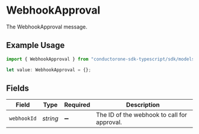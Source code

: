 # WebhookApproval

The WebhookApproval message.

## Example Usage

```typescript
import { WebhookApproval } from "conductorone-sdk-typescript/sdk/models/shared";

let value: WebhookApproval = {};
```

## Fields

| Field                                       | Type                                        | Required                                    | Description                                 |
| ------------------------------------------- | ------------------------------------------- | ------------------------------------------- | ------------------------------------------- |
| `webhookId`                                 | *string*                                    | :heavy_minus_sign:                          | The ID of the webhook to call for approval. |